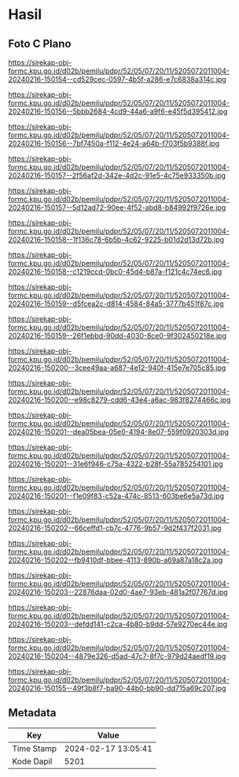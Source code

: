 # Hasil

## Foto C Plano

https://sirekap-obj-formc.kpu.go.id/d02b/pemilu/pdpr/52/05/07/20/11/5205072011004-20240216-150154--cd529cec-0597-4b5f-a286-e7c6838a314c.jpg

https://sirekap-obj-formc.kpu.go.id/d02b/pemilu/pdpr/52/05/07/20/11/5205072011004-20240216-150156--5bbb2684-4cd9-44a6-a9f6-e45f5d395412.jpg

https://sirekap-obj-formc.kpu.go.id/d02b/pemilu/pdpr/52/05/07/20/11/5205072011004-20240216-150156--7bf7450a-f112-4e24-a64b-f703f5b9388f.jpg

https://sirekap-obj-formc.kpu.go.id/d02b/pemilu/pdpr/52/05/07/20/11/5205072011004-20240216-150157--2f56af2d-342e-4d2c-91e5-4c75e933350b.jpg

https://sirekap-obj-formc.kpu.go.id/d02b/pemilu/pdpr/52/05/07/20/11/5205072011004-20240216-150157--5d12ad72-90ee-4f52-abd8-b84992f9726e.jpg

https://sirekap-obj-formc.kpu.go.id/d02b/pemilu/pdpr/52/05/07/20/11/5205072011004-20240216-150158--1f136c78-6b5b-4c62-9225-b01d2d13d72b.jpg

https://sirekap-obj-formc.kpu.go.id/d02b/pemilu/pdpr/52/05/07/20/11/5205072011004-20240216-150158--c1219ccd-0bc0-45d4-b87a-f121c4c74ec6.jpg

https://sirekap-obj-formc.kpu.go.id/d02b/pemilu/pdpr/52/05/07/20/11/5205072011004-20240216-150159--d5fcea2c-d814-4584-84a5-3777b451f87c.jpg

https://sirekap-obj-formc.kpu.go.id/d02b/pemilu/pdpr/52/05/07/20/11/5205072011004-20240216-150159--26f1ebbd-90dd-4030-8ce0-9f302450218e.jpg

https://sirekap-obj-formc.kpu.go.id/d02b/pemilu/pdpr/52/05/07/20/11/5205072011004-20240216-150200--3cee49aa-a687-4e12-940f-415e7e705c85.jpg

https://sirekap-obj-formc.kpu.go.id/d02b/pemilu/pdpr/52/05/07/20/11/5205072011004-20240216-150200--e98c8279-cdd6-43e4-a6ac-983f8274466c.jpg

https://sirekap-obj-formc.kpu.go.id/d02b/pemilu/pdpr/52/05/07/20/11/5205072011004-20240216-150201--dea05bea-05e0-4194-8e07-559f0920303d.jpg

https://sirekap-obj-formc.kpu.go.id/d02b/pemilu/pdpr/52/05/07/20/11/5205072011004-20240216-150201--31e6f946-c75a-4322-b28f-55a785254101.jpg

https://sirekap-obj-formc.kpu.go.id/d02b/pemilu/pdpr/52/05/07/20/11/5205072011004-20240216-150201--f1e09f83-c52a-474c-8513-603be6e5a73d.jpg

https://sirekap-obj-formc.kpu.go.id/d02b/pemilu/pdpr/52/05/07/20/11/5205072011004-20240216-150202--66ceffd1-cb7c-4776-9b57-9d2f437f2031.jpg

https://sirekap-obj-formc.kpu.go.id/d02b/pemilu/pdpr/52/05/07/20/11/5205072011004-20240216-150202--fb9410df-bbee-4113-890b-a69a87a18c2a.jpg

https://sirekap-obj-formc.kpu.go.id/d02b/pemilu/pdpr/52/05/07/20/11/5205072011004-20240216-150203--22876daa-02d0-4ae7-93eb-481a2f07767d.jpg

https://sirekap-obj-formc.kpu.go.id/d02b/pemilu/pdpr/52/05/07/20/11/5205072011004-20240216-150203--defdd141-c2ca-4b80-b9dd-57e9270ec44e.jpg

https://sirekap-obj-formc.kpu.go.id/d02b/pemilu/pdpr/52/05/07/20/11/5205072011004-20240216-150204--4879e326-d5ad-47c7-8f7c-979d24aedf19.jpg

https://sirekap-obj-formc.kpu.go.id/d02b/pemilu/pdpr/52/05/07/20/11/5205072011004-20240216-150155--49f3b8f7-ba90-44b0-bb90-dd715a69c207.jpg


## Metadata

| Key        | Value               |
| ---------- | ------------------- |
| Time Stamp | 2024-02-17 13:05:41 |
| Kode Dapil | 5201                |



